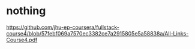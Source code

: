 # nothing
https://github.com/jhu-ep-coursera/fullstack-course4/blob/57febf069a7570ec3382ce7a2915805e5a58838a/All-Links-Course4.pdf
